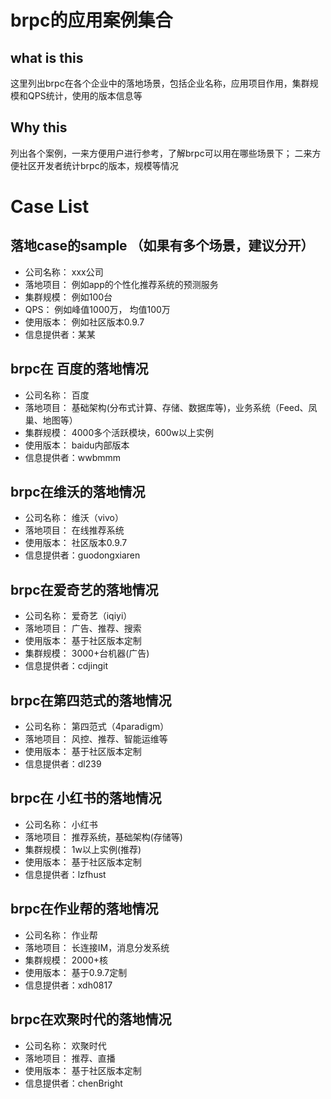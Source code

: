 # brpc的应用案例集合

## what is this
这里列出brpc在各个企业中的落地场景，包括企业名称，应用项目作用，集群规模和QPS统计，使用的版本信息等

## Why this
列出各个案例，一来方便用户进行参考，了解brpc可以用在哪些场景下；
二来方便社区开发者统计brpc的版本，规模等情况

# Case List
## 落地case的sample （如果有多个场景，建议分开）
* 公司名称： xxx公司
* 落地项目： 例如app的个性化推荐系统的预测服务
* 集群规模： 例如100台
* QPS： 例如峰值1000万， 均值100万
* 使用版本： 例如社区版本0.9.7
* 信息提供者：某某

## brpc在 百度的落地情况
* 公司名称： 百度
* 落地项目： 基础架构(分布式计算、存储、数据库等)，业务系统（Feed、凤巢、地图等）
* 集群规模： 4000多个活跃模块，600w以上实例
* 使用版本： baidu内部版本
* 信息提供者：wwbmmm

## brpc在维沃的落地情况
* 公司名称： 维沃（vivo）
* 落地项目： 在线推荐系统
* 使用版本： 社区版本0.9.7
* 信息提供者：guodongxiaren

## brpc在爱奇艺的落地情况
* 公司名称： 爱奇艺（iqiyi）
* 落地项目： 广告、推荐、搜索
* 使用版本： 基于社区版本定制
* 集群规模： 3000+台机器(广告)
* 信息提供者：cdjingit

## brpc在第四范式的落地情况
* 公司名称： 第四范式（4paradigm）
* 落地项目： 风控、推荐、智能运维等
* 使用版本： 基于社区版本定制
* 信息提供者：dl239

## brpc在 小红书的落地情况
* 公司名称： 小红书
* 落地项目： 推荐系统，基础架构(存储等)
* 集群规模： 1w以上实例(推荐)
* 使用版本： 基于社区版本定制
* 信息提供者：lzfhust

## brpc在作业帮的落地情况
* 公司名称： 作业帮
* 落地项目： 长连接IM，消息分发系统
* 集群规模： 2000+核
* 使用版本： 基于0.9.7定制
* 信息提供者：xdh0817

## brpc在欢聚时代的落地情况
* 公司名称： 欢聚时代
* 落地项目： 推荐、直播
* 使用版本： 基于社区版本定制
* 信息提供者：chenBright